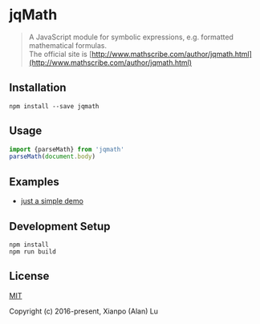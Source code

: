# jqMath

> A JavaScript module for symbolic expressions, e.g. formatted mathematical formulas.  
> The official site is [http://www.mathscribe.com/author/jqmath.html](http://www.mathscribe.com/author/jqmath.html)

## Installation

```
npm install --save jqmath
```

## Usage

```js
import {parseMath} from 'jqmath'
parseMath(document.body)
```

## Examples

- [just a simple demo](https://luxp.github.io/jqmath)

## Development Setup

```
npm install
npm run build
```

## License

[MIT](http://opensource.org/licenses/MIT)

Copyright (c) 2016-present, Xianpo (Alan) Lu